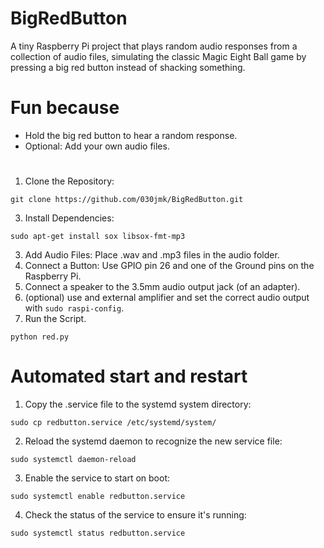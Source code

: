 # BigRedButton
A tiny Raspberry Pi project that plays random audio responses from a collection of audio files, simulating the classic Magic Eight Ball game by pressing a big red button instead of shacking something.


# Fun because
- Hold the big red button to hear a random response.
- Optional: Add your own audio files.

# 
1. Clone the Repository:
```
git clone https://github.com/030jmk/BigRedButton.git
```
3. Install Dependencies:
```
sudo apt-get install sox libsox-fmt-mp3
```
3. Add Audio Files: Place .wav and .mp3 files in the audio folder.
4. Connect a Button: Use GPIO pin 26 and one of the Ground pins on the Raspberry Pi.
5. Connect a speaker to the 3.5mm audio output jack (of an adapter).
6. (optional) use and external amplifier and set the correct audio output with `sudo raspi-config`.
7. Run the Script.
```
python red.py
```


# Automated start and restart
1. Copy the .service file to the systemd system directory:
```
sudo cp redbutton.service /etc/systemd/system/
```
2. Reload the systemd daemon to recognize the new service file:
```
sudo systemctl daemon-reload
```
3. Enable the service to start on boot:
```
sudo systemctl enable redbutton.service
```
4. Check the status of the service to ensure it's running:
```
sudo systemctl status redbutton.service
```

